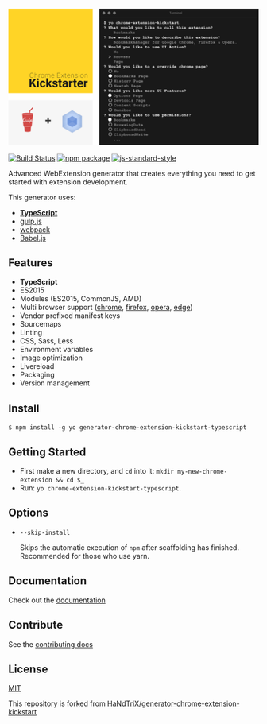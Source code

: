 ![generator-chrome-extension-kickstart-typescript](images/chrome-extension-kickstarter-intro.png)

[![Build Status](https://secure.travis-ci.org/mazamachi/generator-chrome-extension-kickstart-typescript.png?branch=master)](https://travis-ci.org/mazamachi/generator-chrome-extension-kickstart-typescript) [![npm package](https://badge.fury.io/js/generator-chrome-extension-kickstart-typescript.svg)](https://www.npmjs.com/package/generator-chrome-extension-kickstart-typescript)
[![js-standard-style](https://img.shields.io/badge/code%20style-standard-green.svg?style=flat-square)](https://github.com/feross/standard)

Advanced WebExtension generator that creates everything you need to get started with extension development.

This generator uses:

* **[TypeScript](https://www.typescriptlang.org/)**
* [gulp.js](http://gulpjs.com/)
* [webpack](http://webpack.github.io/docs/)
* [Babel.js](https://babeljs.io/)

## Features

* **TypeScript**
* ES2015
* Modules (ES2015, CommonJS, AMD)
* Multi browser support ([chrome](https://developer.chrome.com/extensions), [firefox](https://wiki.mozilla.org/WebExtensions), [opera](https://dev.opera.com/extensions/), [edge](https://docs.microsoft.com/en-us/microsoft-edge/extensions))
* Vendor prefixed manifest keys
* Sourcemaps
* Linting
* CSS, Sass, Less
* Environment variables
* Image optimization
* Livereload
* Packaging
* Version management

## Install

	$ npm install -g yo generator-chrome-extension-kickstart-typescript

## Getting Started

- First make a new directory, and `cd` into it: `mkdir my-new-chrome-extension && cd $_`
- Run: `yo chrome-extension-kickstart-typescript`.

## Options

* `--skip-install`

  Skips the automatic execution of `npm` after
  scaffolding has finished. \
  Recommended for those who use yarn.

## Documentation

Check out the [documentation](DOCUMENTATION.md)

## Contribute

See the [contributing docs](https://github.com/yeoman/yeoman/blob/master/contributing.md)

## License

[MIT](LICENSE)

This repository is forked from [HaNdTriX/generator\-chrome\-extension\-kickstart](https://github.com/HaNdTriX/generator-chrome-extension-kickstart)
